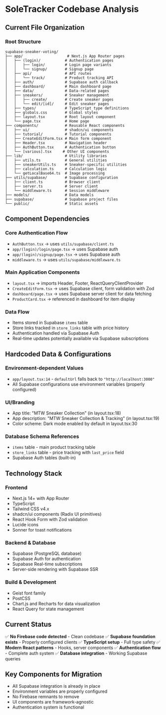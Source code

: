 # SoleTracker Codebase Analysis

## Current File Organization

### Root Structure
```
supabase-sneaker-voting/
├── app/                    # Next.js App Router pages
│   ├── (login)/           # Authentication pages
│   │   ├── login/         # Login page variants
│   │   └── signup/        # Signup page
│   ├── api/               # API routes
│   │   └── track/         # Product tracking API
│   ├── auth/              # Supabase auth callback
│   ├── dashboard/         # Main dashboard page
│   ├── data/              # Data-related pages
│   ├── sneakers/          # Sneaker management
│   │   ├── create/        # Create sneaker pages
│   │   └── edit/[id]/     # Edit sneaker pages
│   ├── types/             # TypeScript type definitions
│   ├── globals.css        # Global styles
│   ├── layout.tsx         # Root layout component
│   └── page.tsx           # Home page
├── components/            # Reusable React components
│   ├── ui/                # shadcn/ui components
│   ├── tutorial/          # Tutorial components
│   ├── CreateEditForm.tsx # Main form component
│   ├── Header.tsx         # Navigation header
│   ├── AuthButton.tsx     # Authentication button
│   └── [various].tsx     # Other UI components
├── lib/                   # Utility libraries
│   ├── utils.ts           # General utilities
│   ├── sneakerUtils.ts    # Sneaker-specific utilities
│   ├── calculation.ts     # Calculation logic
│   └── getLocalBase64.ts  # Image processing
├── utils/supabase/        # Supabase configuration
│   ├── client.ts          # Browser client
│   ├── server.ts          # Server client
│   └── middleware.ts      # Session middleware
├── models/                # Data models
├── supabase/              # Supabase project files
└── public/                # Static assets
```

## Component Dependencies

### Core Authentication Flow
- `AuthButton.tsx` → uses `utils/supabase/client.ts`
- `app/(login)/login/page.tsx` → uses Supabase auth
- `app/(login)/signup/page.tsx` → uses Supabase auth
- `middleware.ts` → uses `utils/supabase/middleware.ts`

### Main Application Components
- `layout.tsx` → imports Header, Footer, ReactQueryClientProvider
- `CreateEditForm.tsx` → uses Supabase client, form validation with Zod
- `dashboard/page.tsx` → uses Supabase server client for data fetching
- `ProductCard.tsx` → referenced in dashboard for item display

### Data Flow
- Items stored in Supabase `items` table
- Store links tracked in `store_links` table with price history
- Authentication handled via Supabase Auth
- Real-time updates potentially available via Supabase subscriptions

## Hardcoded Data & Configurations

### Environment-dependent Values
- `app/layout.tsx:14` - `defaultUrl` falls back to `"http://localhost:3000"`
- All Supabase configurations use environment variables (properly configured)

### UI/Branding
- App title: "MTW Sneaker Collection" (in layout.tsx:18)
- App description: "MTW Sneaker Collection & Tracking" (in layout.tsx:19)
- Color scheme: Dark mode enabled by default in layout.tsx:30

### Database Schema References
- `items` table - main product tracking table
- `store_links` table - price tracking with `last_price` field
- Supabase Auth tables (built-in)

## Technology Stack

### Frontend
- Next.js 14+ with App Router
- TypeScript
- Tailwind CSS v4.x
- shadcn/ui components (Radix UI primitives)
- React Hook Form with Zod validation
- Lucide icons
- Sonner for toast notifications

### Backend & Database
- Supabase (PostgreSQL database)
- Supabase Auth for authentication
- Supabase Real-time subscriptions
- Server-side rendering with Supabase SSR

### Build & Development
- Geist font family
- PostCSS
- Chart.js and Recharts for data visualization
- React Query for state management

## Current Status
✅ **No Firebase code detected** - Clean codebase
✅ **Supabase foundation exists** - Properly configured clients
✅ **TypeScript setup** - Full type safety
✅ **Modern React patterns** - Hooks, server components
✅ **Authentication flow** - Complete auth system
✅ **Database integration** - Working Supabase queries

## Key Components for Migration
- All Supabase integration is already in place
- Environment variables are properly configured
- No Firebase remnants to remove
- UI components are framework-agnostic
- Authentication system is functional